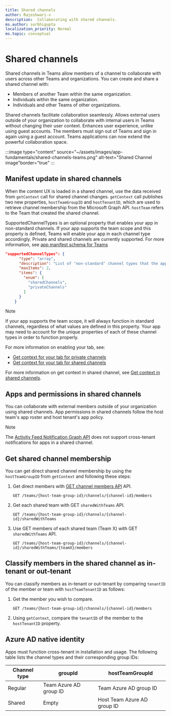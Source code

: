 ```yaml
---
title: Shared channels
author: Rajeshwari-v
description:  Collaborating with shared channels.
ms.author: surbhigupta
localization_priority: Normal
ms.topic: conceptual
---
```


# Shared channels

Shared channels in Teams allow members of a channel to collaborate with users across other Teams and organizations. You can create and share a shared channel with:

* Members of another Team within the same organization.
* Individuals within the same organization.
* Individuals and other Teams of other organizations.

Shared channels facilitate collaboration seamlessly. Allows external users outside of your organization to collaborate with internal users in Teams without changing their user context. Enhances user experience, unlike using guest accounts. The members must sign out of Teams and sign in again using a guest account. Teams applications can now extend the powerful collaboration space.

:::image type="content" source="~/assets/images/app-fundamentals/shared-channels-teams.png" alt-text="Shared Channel image"border="true" :::

## Manifest update in shared channels

When the content UX is loaded in a shared channel, use the data received from `getContext` call for  shared channel changes. `getContext` call publishes two new properties, `hostTeamGroupID` and `hostTenantID`, which are used to retrieve channel membership from the Microsoft Graph API. `hostTeam` refers to the Team that created the shared channel.

SupportedChannelTypes is an optional property that enables your app in non-standard channels. If your app supports the team scope and this property is defined, Teams will enable your app in each channel type accordingly. Private and shared channels are currently supported. For more information, see [app manifest schema for Teams](../../resources/schema/manifest-schema.md)

```JSON
"supportedChannelTypes": {
      "type": "array",
      "description": "List of ‘non-standard’ channel types that the app supports. Note: Channels of standard type are supported by default if the app supports team scope. ",
      "maxItems": 2,
      "items": { 
        "enum": [
          "sharedChannels",
          "privateChannels"
        ]
      }
    }
```

> [!NOTE]
> If your app supports the team scope, it will always function in standard channels, regardless of what values are defined in this property.
> Your app may need to account for the unique properties of each of these channel types in order to function properly.

For more information on enabling your tab, see:

* [Get context for your tab for private channels](../../tabs/how-to/access-teams-context.md#retrieve-context-in-private-channels)
* [Get context for your tab for shared channels](../../tabs/how-to/access-teams-context.md#retrieve-context-in-microsoft-teams-connect-shared-channels)

For more information on get context in shared channel, see [Get context in shared channels](~/tabs/how-to/access-teams-context.md#get-context-in-shared-channels).  

## Apps and permissions in shared channels

You can collaborate with external members outside of your organization using shared channels. App permissions in shared channels follow the host team's app roster and host tenant's app policy.

> [!NOTE]
> The [Activity Feed Notification Graph API](/graph/teams-send-activityfeednotifications) does not support cross-tenant notifications for apps in a shared channel.

## Get shared channel membership

You can get direct shared channel membership by using the `hostTeamGroupID` from `getContext` and following these steps:

1. Get direct members with [GET channel members API](/graph/api/channel-list-members?view=graph-rest-beta&tabs=http&preserve-view=true) API.

    ```http
    GET /teams/{host-team-group-id}/channels/{channel-id}/members
    ```

2. Get each shared team with GET `sharedWithTeams` API.

    ```http
    GET /teams/{host-team-group-id}/channels/{channel-id}/sharedWithTeams
    ```

3. Use GET members of each shared team (Team X) with GET `sharedWithTeams` API.

    ```http
    GET /teams/{host-team-group-id}/channels/{channel-id}/sharedWithTeams/{teamX}/members
    ```

## Classify members in the shared channel as in-tenant or out-tenant

You can classify members as in-tenant or out-tenant by comparing `tenantID` of the member or team with `hostTeamTenantID` as follows:

1. Get the member you wish to compare.

    ```http
    GET /teams/{host-team-group-id}/channels/{channel-id}/members
    ```

2. Using `getContext`, compare the `tenantID` of the member to the `hostTenantID` property.

## Azure AD native identity

Apps must function cross-tenant in installation and usage. The following table lists the channel types and their corresponding group IDs:

|Channel type| groupId | hostTeamGroupId |
|----------|---------|-----------------|
|Regular | Team Azure AD group ID | Team Azure AD group ID |
|Shared | Empty | Host Team Azure AD group ID |
